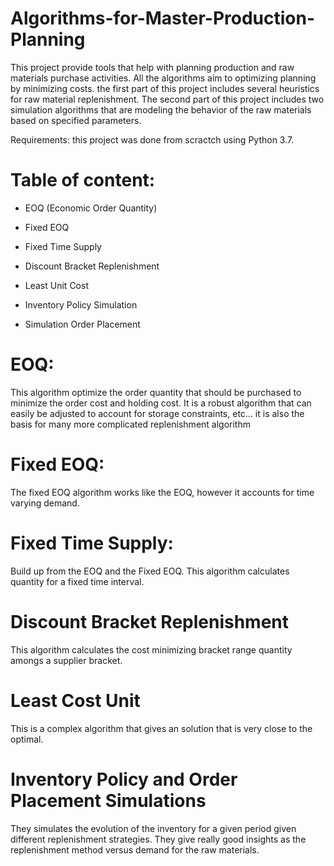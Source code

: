 # Algorithms-for-Master-Production-Planning

This project provide tools that help with planning production and raw materials purchase activities. All the algorithms aim to optimizing planning by minimizing costs.
the first part of this project includes several heuristics for raw material replenishment. The second part of this project includes two simulation algorithms that are modeling the behavior of the raw materials based on specified parameters.

Requirements:
this project was done from scractch using Python 3.7. 

# Table of content:
- EOQ (Economic Order Quantity)
- Fixed EOQ
- Fixed Time Supply
- Discount Bracket Replenishment 
- Least Unit Cost

- Inventory Policy Simulation 
- Simulation Order Placement

# EOQ:
This algorithm optimize the order quantity that should be purchased to minimize the order cost and holding cost. It is a robust algorithm that can easily be adjusted to account for storage constraints, etc... it is also the basis for many more complicated replenishment algorithm

# Fixed EOQ:
The fixed EOQ algorithm works like the EOQ, however it accounts for time varying demand. 

# Fixed Time Supply:
Build up from the EOQ and the Fixed EOQ. This algorithm calculates quantity for a fixed time interval.

# Discount Bracket Replenishment
This algorithm calculates the cost minimizing bracket range quantity amongs a supplier bracket. 

# Least Cost Unit
This is a complex algorithm that gives an solution that is very close to the optimal. 


# Inventory Policy and Order Placement Simulations

They simulates the evolution of the inventory for a given period given different replenishment strategies. They give really good insights as the replenishment method versus demand for the raw materials. 









